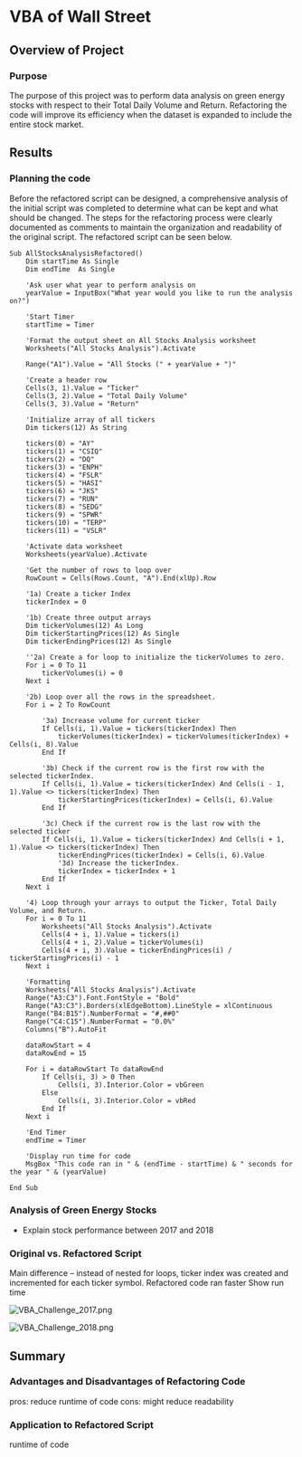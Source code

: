 # VBA of Wall Street

## Overview of Project

### Purpose
The purpose of this project was to perform data analysis on green energy stocks with respect to their Total Daily Volume and Return. Refactoring the code will improve its efficiency when the dataset is expanded to include the entire stock market. 

## Results

### Planning the code 
Before the refactored script can be designed, a comprehensive analysis of the initial script was completed to determine what can be kept and what should be changed. The steps for the refactoring process were clearly documented as comments to maintain the organization and readability of the original script. The refactored script can be seen below. 

``` VBA
Sub AllStocksAnalysisRefactored()
    Dim startTime As Single
    Dim endTime  As Single
    
    'Ask user what year to perform analysis on
    yearValue = InputBox("What year would you like to run the analysis on?")
    
    'Start Timer
    startTime = Timer
    
    'Format the output sheet on All Stocks Analysis worksheet
    Worksheets("All Stocks Analysis").Activate
    
    Range("A1").Value = "All Stocks (" + yearValue + ")"
    
    'Create a header row
    Cells(3, 1).Value = "Ticker"
    Cells(3, 2).Value = "Total Daily Volume"
    Cells(3, 3).Value = "Return"

    'Initialize array of all tickers
    Dim tickers(12) As String
    
    tickers(0) = "AY"
    tickers(1) = "CSIQ"
    tickers(2) = "DQ"
    tickers(3) = "ENPH"
    tickers(4) = "FSLR"
    tickers(5) = "HASI"
    tickers(6) = "JKS"
    tickers(7) = "RUN"
    tickers(8) = "SEDG"
    tickers(9) = "SPWR"
    tickers(10) = "TERP"
    tickers(11) = "VSLR"
    
    'Activate data worksheet
    Worksheets(yearValue).Activate
    
    'Get the number of rows to loop over
    RowCount = Cells(Rows.Count, "A").End(xlUp).Row
    
    '1a) Create a ticker Index
    tickerIndex = 0

    '1b) Create three output arrays
    Dim tickerVolumes(12) As Long
    Dim tickerStartingPrices(12) As Single
    Dim tickerEndingPrices(12) As Single
    
    ''2a) Create a for loop to initialize the tickerVolumes to zero.
    For i = 0 To 11
        tickerVolumes(i) = 0
    Next i
    
    '2b) Loop over all the rows in the spreadsheet.
    For i = 2 To RowCount
    
        '3a) Increase volume for current ticker
        If Cells(i, 1).Value = tickers(tickerIndex) Then
            tickerVolumes(tickerIndex) = tickerVolumes(tickerIndex) + Cells(i, 8).Value
        End If
        
        '3b) Check if the current row is the first row with the selected tickerIndex.
        If Cells(i, 1).Value = tickers(tickerIndex) And Cells(i - 1, 1).Value <> tickers(tickerIndex) Then
            tickerStartingPrices(tickerIndex) = Cells(i, 6).Value
        End If
            
        '3c) Check if the current row is the last row with the selected ticker
        If Cells(i, 1).Value = tickers(tickerIndex) And Cells(i + 1, 1).Value <> tickers(tickerIndex) Then
            tickerEndingPrices(tickerIndex) = Cells(i, 6).Value
            '3d) Increase the tickerIndex.
            tickerIndex = tickerIndex + 1
        End If
    Next i
    
    '4) Loop through your arrays to output the Ticker, Total Daily Volume, and Return.
    For i = 0 To 11
        Worksheets("All Stocks Analysis").Activate
        Cells(4 + i, 1).Value = tickers(i)
        Cells(4 + i, 2).Value = tickerVolumes(i)
        Cells(4 + i, 3).Value = tickerEndingPrices(i) / tickerStartingPrices(i) - 1
    Next i
    
    'Formatting
    Worksheets("All Stocks Analysis").Activate
    Range("A3:C3").Font.FontStyle = "Bold"
    Range("A3:C3").Borders(xlEdgeBottom).LineStyle = xlContinuous
    Range("B4:B15").NumberFormat = "#,##0"
    Range("C4:C15").NumberFormat = "0.0%"
    Columns("B").AutoFit

    dataRowStart = 4
    dataRowEnd = 15

    For i = dataRowStart To dataRowEnd
        If Cells(i, 3) > 0 Then
            Cells(i, 3).Interior.Color = vbGreen
        Else
            Cells(i, 3).Interior.Color = vbRed
        End If
    Next i
    
    'End Timer
    endTime = Timer
    
    'Display run time for code
    MsgBox "This code ran in " & (endTime - startTime) & " seconds for the year " & (yearValue)

End Sub
```

### Analysis of Green Energy Stocks
-	Explain stock performance between 2017 and 2018
### Original vs. Refactored Script
Main difference – instead of nested for loops, ticker index was created and incremented for each ticker symbol. 
Refactored code ran faster 
Show run time 


![VBA_Challenge_2017.png](https://github.com/daniel-sh-au/UofT_DataBC_Module02_stocks-analysis/blob/main/resources/VBA_Challenge_2017.PNG)

![VBA_Challenge_2018.png](https://github.com/daniel-sh-au/UofT_DataBC_Module02_stocks-analysis/blob/main/resources/VBA_Challenge_2018.PNG)

## Summary

### Advantages and Disadvantages of Refactoring Code
pros: reduce runtime of code
cons: might reduce readability

### Application to Refactored Script
runtime of code 

